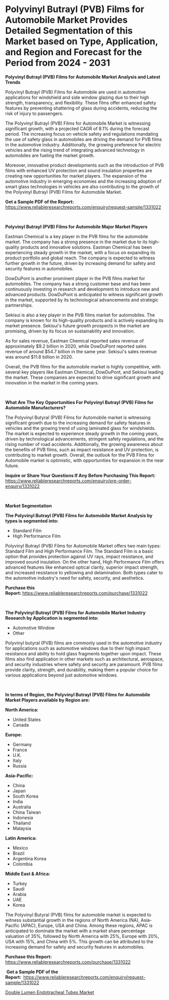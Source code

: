 <p><h1>Polyvinyl Butrayl (PVB) Films for Automobile Market Provides Detailed Segmentation of this Market based on Type, Application, and Region and Forecast for the Period from 2024 - 2031</h1></p><p><strong>Polyvinyl Butrayl (PVB) Films for Automobile Market Analysis and Latest Trends</strong></p>
<p><p>Polyvinyl Butrayl (PVB) Films for Automobile are used in automotive applications for windshield and side window glazing due to their high strength, transparency, and flexibility. These films offer enhanced safety features by preventing shattering of glass during accidents, reducing the risk of injury to passengers.</p><p>The Polyvinyl Butrayl (PVB) Films for Automobile Market is witnessing significant growth, with a projected CAGR of 8.1% during the forecast period. The increasing focus on vehicle safety and regulations mandating the use of safety glass in automobiles are driving the demand for PVB films in the automotive industry. Additionally, the growing preference for electric vehicles and the rising trend of integrating advanced technology in automobiles are fueling the market growth.</p><p>Moreover, innovative product developments such as the introduction of PVB films with enhanced UV protection and sound insulation properties are creating new opportunities for market players. The expansion of the automotive industry in emerging economies and the increasing adoption of smart glass technologies in vehicles are also contributing to the growth of the Polyvinyl Butrayl (PVB) Films for Automobile Market.</p></p>
<p><strong>Get a Sample PDF of the Report:&nbsp;</strong> <a href="https://www.reliableresearchreports.com/enquiry/request-sample/1331022">https://www.reliableresearchreports.com/enquiry/request-sample/1331022</a></p>
<p>&nbsp;</p>
<p><strong>Polyvinyl Butrayl (PVB) Films for Automobile Major Market Players</strong></p>
<p><p>Eastman Chemical is a key player in the PVB films for the automobile market. The company has a strong presence in the market due to its high-quality products and innovative solutions. Eastman Chemical has been experiencing steady growth in the market, with a focus on expanding its product portfolio and global reach. The company is expected to witness further growth in the future, driven by increasing demand for safety and security features in automobiles.</p><p>DowDuPont is another prominent player in the PVB films market for automobiles. The company has a strong customer base and has been continuously investing in research and development to introduce new and advanced products. DowDuPont is anticipated to witness significant growth in the market, supported by its technological advancements and strategic partnerships.</p><p>Sekisui is also a key player in the PVB films market for automobiles. The company is known for its high-quality products and is actively expanding its market presence. Sekisui's future growth prospects in the market are promising, driven by its focus on sustainability and innovation.</p><p>As for sales revenue, Eastman Chemical reported sales revenue of approximately $9.2 billion in 2020, while DowDuPont reported sales revenue of around $54.7 billion in the same year. Sekisui's sales revenue was around $11.8 billion in 2020.</p><p>Overall, the PVB films for the automobile market is highly competitive, with several key players like Eastman Chemical, DowDuPont, and Sekisui leading the market. These companies are expected to drive significant growth and innovation in the market in the coming years.</p></p>
<p>&nbsp;</p>
<p><strong>What Are The Key Opportunities For Polyvinyl Butrayl (PVB) Films for Automobile Manufacturers?</strong></p>
<p><p>The Polyvinyl Butyral (PVB) Films for Automobile market is witnessing significant growth due to the increasing demand for safety features in vehicles and the growing trend of using laminated glass for windshields. The market is expected to experience steady growth in the coming years, driven by technological advancements, stringent safety regulations, and the rising number of road accidents. Additionally, the growing awareness about the benefits of PVB films, such as impact resistance and UV protection, is contributing to market growth. Overall, the outlook for the PVB Films for Automobile market is optimistic, with opportunities for expansion in the near future.</p></p>
<p><strong>Inquire or Share Your Questions If Any Before Purchasing This Report:</strong> <a href="https://www.reliableresearchreports.com/enquiry/pre-order-enquiry/1331022">https://www.reliableresearchreports.com/enquiry/pre-order-enquiry/1331022</a></p>
<p>&nbsp;</p>
<p><strong>Market Segmentation</strong></p>
<p><strong>The Polyvinyl Butrayl (PVB) Films for Automobile Market Analysis by types is segmented into:</strong></p>
<p><ul><li>Standard Film</li><li>High Performance Film</li></ul></p>
<p><p>Polyvinyl Butrayl (PVB) Films for Automobile Market offers two main types: Standard Film and High Performance Film. The Standard Film is a basic option that provides protection against UV rays, impact resistance, and improved sound insulation. On the other hand, High Performance Film offers advanced features like enhanced optical clarity, superior impact strength, and increased resistance to yellowing and delamination. Both types cater to the automotive industry's need for safety, security, and aesthetics.</p></p>
<p><strong>Purchase this Report:&nbsp;</strong><a href="https://www.reliableresearchreports.com/purchase/1331022">https://www.reliableresearchreports.com/purchase/1331022</a></p>
<p>&nbsp;</p>
<p><strong>The Polyvinyl Butrayl (PVB) Films for Automobile Market Industry Research by Application is segmented into:</strong></p>
<p><ul><li>Automotive Window</li><li>Other</li></ul></p>
<p><p>Polyvinyl butyral (PVB) films are commonly used in the automotive industry for applications such as automotive windows due to their high impact resistance and ability to hold glass fragments together upon impact. These films also find application in other markets such as architectural, aerospace, and security industries where safety and security are paramount. PVB films provide clarity, strength, and durability, making them a popular choice for various applications beyond just automotive windows.</p></p>
<p>&nbsp;</p>
<p><strong>In terms of Region, the Polyvinyl Butrayl (PVB) Films for Automobile Market Players available by Region are:</strong></p>
<p>
    <p> <strong> North America: </strong>
        <ul>
            <li>United States</li>
            <li>Canada</li>
        </ul>
        </p> 
    <p> <strong> Europe: </strong>
        <ul>
            <li>Germany</li>
            <li>France</li>
            <li>U.K.</li>
            <li>Italy</li>
            <li>Russia</li>
        </ul>
        </p> 
    <p> <strong> Asia-Pacific: </strong>
        <ul>
            <li>China</li>
            <li>Japan</li>
            <li>South Korea</li>
            <li>India</li>
            <li>Australia</li>
            <li>China Taiwan</li>
            <li>Indonesia</li>
            <li>Thailand</li>
            <li>Malaysia</li>
        </ul>
        </p> 
    <p> <strong> Latin America: </strong>
        <ul>
            <li>Mexico</li>
            <li>Brazil</li>
            <li>Argentina Korea</li>
            <li>Colombia</li>
        </ul>
        </p> 
    <p> <strong> Middle East & Africa: </strong>
        <ul>
            <li>Turkey</li>
            <li>Saudi</li>
            <li>Arabia</li>
            <li>UAE</li>
            <li>Korea</li>
        </ul>
    </p>
    </p>
<p><p>The Polyvinyl Butyral (PVB) films for automobile market is expected to witness substantial growth in the regions of North America (NA), Asia-Pacific (APAC), Europe, USA and China. Among these regions, APAC is anticipated to dominate the market with a market share percentage valuation of 35%, followed by North America with 25%, Europe with 20%, USA with 15%, and China with 5%. This growth can be attributed to the increasing demand for safety and security features in automobiles.</p></p>
<p><strong>Purchase this Report: </strong><a href="https://www.reliableresearchreports.com/purchase/1331022">https://www.reliableresearchreports.com/purchase/1331022</a></p>
<p>&nbsp;<strong>Get a Sample PDF of the Report:&nbsp;&nbsp;</strong><a href="https://www.reliableresearchreports.com/enquiry/request-sample/1331022">https://www.reliableresearchreports.com/enquiry/request-sample/1331022</a></p>
<p><strong></strong></p>
<p><p><a href="https://sulfuric-clavicle-d39.notion.site/Global-Double-Lumen-Endotracheal-Tubes-Market-by-Types-Applications-and-Major-Players-with-Region-d99a75f5492c4480b79cf0ca713fa9a1">Double Lumen Endotracheal Tubes Market</a></p></p>